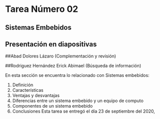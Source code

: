 # Tarea Número 02
## Sistemas Embebidos
## Presentación en diapositivas  

##Abad Dolores Lázaro (Complementación y revisión)

##Rodriguez Hernández Erick Abimael (Búsqueda de información)


En esta sección se encuentra lo relacionado con Sistemas embebidos:
1. Definición
2. Características
3. Ventajas y desvantajas
4. Diferencias entre un sistema embebido y un equipo de computo
5. Componentes de un sistema embebido 
6. Conclusiones
 Esta tarea se entregó el día 23 de septiembre del 2020,
